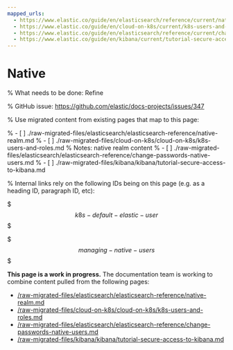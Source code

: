 ```yaml
---
mapped_urls:
  - https://www.elastic.co/guide/en/elasticsearch/reference/current/native-realm.html
  - https://www.elastic.co/guide/en/cloud-on-k8s/current/k8s-users-and-roles.html
  - https://www.elastic.co/guide/en/elasticsearch/reference/current/change-passwords-native-users.html
  - https://www.elastic.co/guide/en/kibana/current/tutorial-secure-access-to-kibana.html
---
```


# Native

% What needs to be done: Refine

% GitHub issue: https://github.com/elastic/docs-projects/issues/347

% Use migrated content from existing pages that map to this page:

% - [ ] ./raw-migrated-files/elasticsearch/elasticsearch-reference/native-realm.md
% - [ ] ./raw-migrated-files/cloud-on-k8s/cloud-on-k8s/k8s-users-and-roles.md
%      Notes: native realm content
% - [ ] ./raw-migrated-files/elasticsearch/elasticsearch-reference/change-passwords-native-users.md
% - [ ] ./raw-migrated-files/kibana/kibana/tutorial-secure-access-to-kibana.md

% Internal links rely on the following IDs being on this page (e.g. as a heading ID, paragraph ID, etc):

$$$k8s-default-elastic-user$$$

$$$managing-native-users$$$

**This page is a work in progress.** The documentation team is working to combine content pulled from the following pages:

* [/raw-migrated-files/elasticsearch/elasticsearch-reference/native-realm.md](/raw-migrated-files/elasticsearch/elasticsearch-reference/native-realm.md)
* [/raw-migrated-files/cloud-on-k8s/cloud-on-k8s/k8s-users-and-roles.md](/raw-migrated-files/cloud-on-k8s/cloud-on-k8s/k8s-users-and-roles.md)
* [/raw-migrated-files/elasticsearch/elasticsearch-reference/change-passwords-native-users.md](/raw-migrated-files/elasticsearch/elasticsearch-reference/change-passwords-native-users.md)
* [/raw-migrated-files/kibana/kibana/tutorial-secure-access-to-kibana.md](/raw-migrated-files/kibana/kibana/tutorial-secure-access-to-kibana.md)